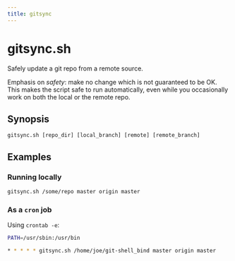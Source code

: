 ```yaml
---
title: gitsync
---
```


# gitsync.sh

Safely update a git repo from a remote source.

Emphasis on *safety*: make no change which is not guaranteed to be OK.
This makes the script safe to run automatically, even while you occasionally
	work on both the local or the remote repo.

## Synopsis

```
gitsync.sh [repo_dir] [local_branch] [remote] [remote_branch]
```

## Examples

### Running locally

```bash
gitsync.sh /some/repo master origin master
```

### As a `cron` job

Using `crontab -e`:

```bash
PATH=/usr/sbin:/usr/bin

* * * * * gitsync.sh /home/joe/git-shell_bind master origin master
```
